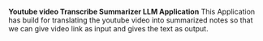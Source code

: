 **Youtube video Transcribe Summarizer LLM Application**
This Application has build for translating the youtube video into summarized notes so that we can give video link as input and gives the text as output.


